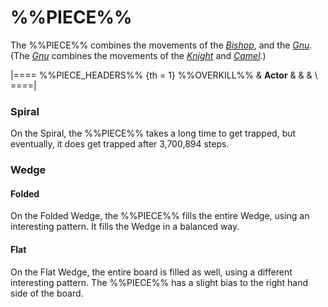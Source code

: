 # %%PIECE%%

The %%PIECE%% combines the movements of the
[*Bishop*](bishop.html), and the [*Gnu*](gnu.html).
(The [*Gnu*](gnu.html) combines
the movements of the [*Knight*](knight.html) and [*Camel*](camel.html).)

|====
%%PIECE_HEADERS%%
{th = 1} %%OVERKILL%%
       & **Actor** & & & \\
====|


### Spiral

On the Spiral, the %%PIECE%% takes a long time to get trapped,
but eventually, it does get trapped after 3,700,894 steps.


### Wedge

#### Folded

On the Folded Wedge, the %%PIECE%% fills the entire Wedge, using
an interesting pattern. It fills the Wedge in a balanced way.

#### Flat

On the Flat Wedge, the entire board is filled as well, using a different
interesting pattern. The %%PIECE%% has a slight bias to the right
hand side of the board.

